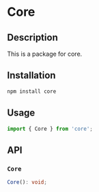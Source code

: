 # Core

## Description

This is a package for core.

## Installation

```bash
npm install core
```

## Usage

```typescript
import { Core } from 'core';
```

## API

### `Core`

```typescript
Core(): void;
```
